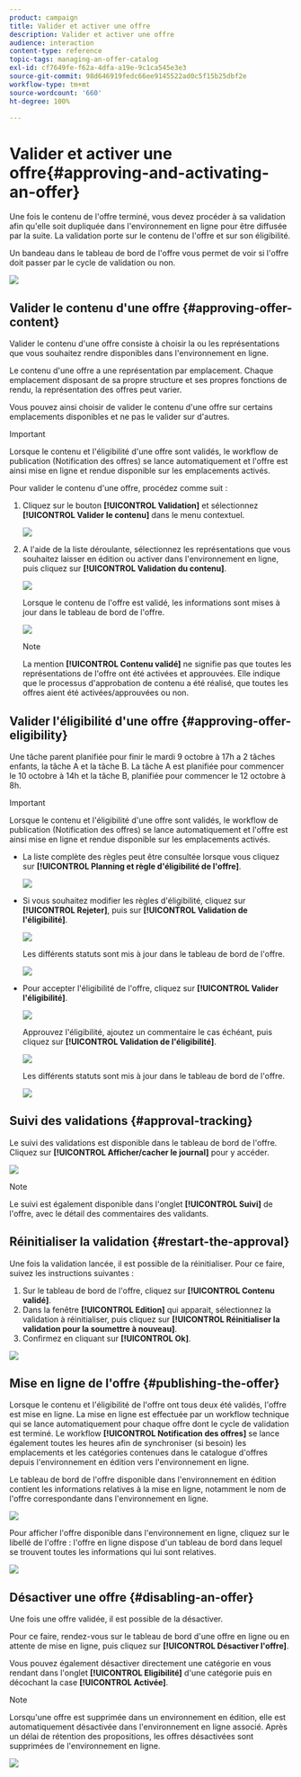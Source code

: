 ```yaml
---
product: campaign
title: Valider et activer une offre
description: Valider et activer une offre
audience: interaction
content-type: reference
topic-tags: managing-an-offer-catalog
exl-id: cf7649fe-f62a-4dfa-a19e-9c1ca545e3e3
source-git-commit: 98d646919fedc66ee9145522ad0c5f15b25dbf2e
workflow-type: tm+mt
source-wordcount: '660'
ht-degree: 100%

---
```


# Valider et activer une offre{#approving-and-activating-an-offer}

Une fois le contenu de l&#39;offre terminé, vous devez procéder à sa validation afin qu&#39;elle soit dupliquée dans l&#39;environnement en ligne pour être diffusée par la suite. La validation porte sur le contenu de l&#39;offre et sur son éligibilité.

Un bandeau dans le tableau de bord de l&#39;offre vous permet de voir si l&#39;offre doit passer par le cycle de validation ou non.

![](assets/offer_validate_001.png)

## Valider le contenu d&#39;une offre {#approving-offer-content}

Valider le contenu d&#39;une offre consiste à choisir la ou les représentations que vous souhaitez rendre disponibles dans l&#39;environnement en ligne.

Le contenu d&#39;une offre a une représentation par emplacement. Chaque emplacement disposant de sa propre structure et ses propres fonctions de rendu, la représentation des offres peut varier.

Vous pouvez ainsi choisir de valider le contenu d&#39;une offre sur certains emplacements disponibles et ne pas le valider sur d&#39;autres.

>[!IMPORTANT]
>
>Lorsque le contenu et l&#39;éligibilité d&#39;une offre sont validés, le workflow de publication (Notification des offres) se lance automatiquement et l&#39;offre est ainsi mise en ligne et rendue disponible sur les emplacements activés.

Pour valider le contenu d&#39;une offre, procédez comme suit :

1. Cliquez sur le bouton **[!UICONTROL Validation]** et sélectionnez **[!UICONTROL Valider le contenu]** dans le menu contextuel.

   ![](assets/offer_validate_002.png)

1. A l&#39;aide de la liste déroulante, sélectionnez les représentations que vous souhaitez laisser en édition ou activer dans l&#39;environnement en ligne, puis cliquez sur **[!UICONTROL Validation du contenu]**.

   ![](assets/offer_validate_003.png)

   Lorsque le contenu de l&#39;offre est validé, les informations sont mises à jour dans le tableau de bord de l&#39;offre.

   ![](assets/offer_validate_004.png)

   >[!NOTE]
   >
   >La mention **[!UICONTROL Contenu validé]** ne signifie pas que toutes les représentations de l&#39;offre ont été activées et approuvées. Elle indique que le processus d&#39;approbation de contenu a été réalisé, que toutes les offres aient été activées/approuvées ou non.

## Valider l&#39;éligibilité d&#39;une offre {#approving-offer-eligibility}

Une tâche parent planifiée pour finir le mardi 9 octobre à 17h a 2 tâches enfants, la tâche A et la tâche B. La tâche A est planifiée pour commencer le 10 octobre à 14h et la tâche B, planifiée pour commencer le 12 octobre à 8h.

>[!IMPORTANT]
>
>Lorsque le contenu et l&#39;éligibilité d&#39;une offre sont validés, le workflow de publication (Notification des offres) se lance automatiquement et l&#39;offre est ainsi mise en ligne et rendue disponible sur les emplacements activés.

* La liste complète des règles peut être consultée lorsque vous cliquez sur **[!UICONTROL Planning et règle d&#39;éligibilité de l&#39;offre]**.

   ![](assets/offer_validate_005.png)

* Si vous souhaitez modifier les règles d&#39;éligibilité, cliquez sur **[!UICONTROL Rejeter]**, puis sur **[!UICONTROL Validation de l&#39;éligibilité]**.

   ![](assets/offer_validate_007.png)

   Les différents statuts sont mis à jour dans le tableau de bord de l&#39;offre.

   ![](assets/offer_validate_006.png)

* Pour accepter l&#39;éligibilité de l&#39;offre, cliquez sur **[!UICONTROL Valider l&#39;éligibilité]**.

   ![](assets/offer_validate_008.png)

   Approuvez l&#39;éligibilité, ajoutez un commentaire le cas échéant, puis cliquez sur **[!UICONTROL Validation de l&#39;éligibilité]**.

   ![](assets/offer_validate_009.png)

   Les différents statuts sont mis à jour dans le tableau de bord de l&#39;offre.

   ![](assets/offer_validate_010.png)

## Suivi des validations {#approval-tracking}

Le suivi des validations est disponible dans le tableau de bord de l&#39;offre. Cliquez sur **[!UICONTROL Afficher/cacher le journal]** pour y accéder.

![](assets/offer_validate_012.png)

>[!NOTE]
>
>Le suivi est également disponible dans l&#39;onglet **[!UICONTROL Suivi]** de l&#39;offre, avec le détail des commentaires des validants.

## Réinitialiser la validation {#restart-the-approval}

Une fois la validation lancée, il est possible de la réinitialiser. Pour ce faire, suivez les instructions suivantes :

1. Sur le tableau de bord de l&#39;offre, cliquez sur **[!UICONTROL Contenu validé]**.
1. Dans la fenêtre **[!UICONTROL Edition]** qui apparait, sélectionnez la validation à réinitialiser, puis cliquez sur **[!UICONTROL Réinitialiser la validation pour la soumettre à nouveau]**.
1. Confirmez en cliquant sur **[!UICONTROL Ok]**.

![](assets/offer_validate_013.png)

## Mise en ligne de l&#39;offre {#publishing-the-offer}

Lorsque le contenu et l&#39;éligibilité de l&#39;offre ont tous deux été validés, l&#39;offre est mise en ligne. La mise en ligne est effectuée par un workflow technique qui se lance automatiquement pour chaque offre dont le cycle de validation est terminé. Le workflow **[!UICONTROL Notification des offres]** se lance également toutes les heures afin de synchroniser (si besoin) les emplacements et les catégories contenues dans le catalogue d&#39;offres depuis l&#39;environnement en édition vers l&#39;environnement en ligne.

Le tableau de bord de l&#39;offre disponible dans l&#39;environnement en édition contient les informations relatives à la mise en ligne, notamment le nom de l&#39;offre correspondante dans l&#39;environnement en ligne.

![](assets/offer_golive_001.png)

Pour afficher l&#39;offre disponible dans l&#39;environnement en ligne, cliquez sur le libellé de l&#39;offre : l&#39;offre en ligne dispose d&#39;un tableau de bord dans lequel se trouvent toutes les informations qui lui sont relatives.

![](assets/offer_golive_002.png)

## Désactiver une offre {#disabling-an-offer}

Une fois une offre validée, il est possible de la désactiver.

Pour ce faire, rendez-vous sur le tableau de bord d&#39;une offre en ligne ou en attente de mise en ligne, puis cliquez sur **[!UICONTROL Désactiver l&#39;offre]**.

Vous pouvez également désactiver directement une catégorie en vous rendant dans l&#39;onglet **[!UICONTROL Eligibilité]** d&#39;une catégorie puis en décochant la case **[!UICONTROL Activée]**.

>[!NOTE]
>
>Lorsqu&#39;une offre est supprimée dans un environnement en édition, elle est automatiquement désactivée dans l&#39;environnement en ligne associé. Après un délai de rétention des propositions, les offres désactivées sont supprimées de l&#39;environnement en ligne.

![](assets/offer_preview_deactivate.png)
